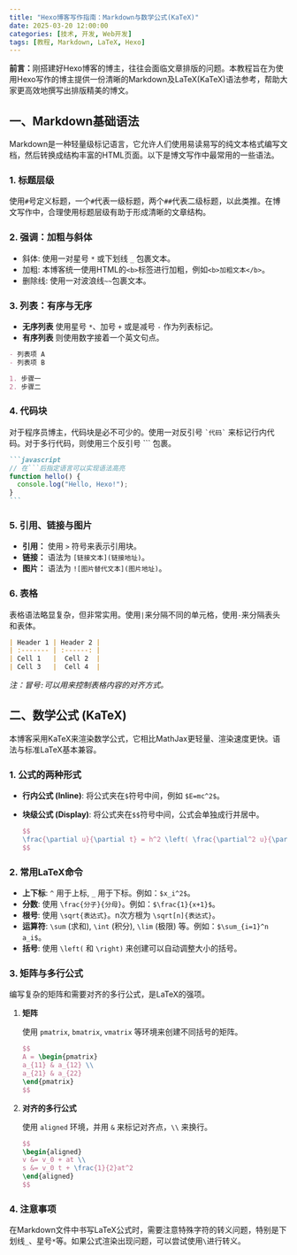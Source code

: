 ```yaml
---
title: "Hexo博客写作指南：Markdown与数学公式(KaTeX)"
date: 2025-03-20 12:00:00
categories: [技术, 开发, Web开发]
tags: [教程, Markdown, LaTeX, Hexo]
---
```


<b>前言：</b>刚搭建好Hexo博客的博主，往往会面临文章排版的问题。本教程旨在为使用Hexo写作的博主提供一份清晰的Markdown及LaTeX(KaTeX)语法参考，帮助大家更高效地撰写出排版精美的博文。

<!--more-->

## 一、Markdown基础语法

Markdown是一种轻量级标记语言，它允许人们使用易读易写的纯文本格式编写文档，然后转换成结构丰富的HTML页面。以下是博文写作中最常用的一些语法。

### <b>1. 标题层级</b>

使用`#`号定义标题，一个`#`代表一级标题，两个`##`代表二级标题，以此类推。在博文写作中，合理使用标题层级有助于形成清晰的文章结构。

### <b>2. 强调：加粗与斜体</b>

-   斜体: 使用一对星号 `*` 或下划线 `_` 包裹文本。
-   加粗: 本博客统一使用HTML的`<b>`标签进行加粗，例如`<b>加粗文本</b>`。
-   删除线: 使用一对波浪线`~~`包裹文本。

### <b>3. 列表：有序与无序</b>

-   <b>无序列表</b> 使用星号 `*`、加号 `+` 或是减号 `-` 作为列表标记。
-   <b>有序列表</b> 则使用数字接着一个英文句点。

```markdown
- 列表项 A
- 列表项 B

1. 步骤一
2. 步骤二
```

### <b>4. 代码块</b>

对于程序员博主，代码块是必不可少的。使用一对反引号 `` `代码` `` 来标记行内代码。对于多行代码，则使用三个反引号 ``` 包裹。

````markdown
```javascript
// 在```后指定语言可以实现语法高亮
function hello() {
  console.log("Hello, Hexo!");
}
```
````

### <b>5. 引用、链接与图片</b>

-   <b>引用：</b> 使用 `>` 符号来表示引用块。
-   <b>链接：</b> 语法为 `[链接文本](链接地址)`。
-   <b>图片：</b> 语法为 `![图片替代文本](图片地址)`。

### <b>6. 表格</b>

表格语法略显复杂，但非常实用。使用`|`来分隔不同的单元格，使用`-`来分隔表头和表体。

```markdown
| Header 1 | Header 2 |
| :------- | :------: |
| Cell 1   |  Cell 2  |
| Cell 3   |  Cell 4  |
```
*注：冒号`:`可以用来控制表格内容的对齐方式。*

## 二、数学公式 (KaTeX)

本博客采用KaTeX来渲染数学公式，它相比MathJax更轻量、渲染速度更快。语法与标准LaTeX基本兼容。

### <b>1. 公式的两种形式</b>

-   <b>行内公式 (Inline)</b>: 将公式夹在`$`符号中间，例如 `$E=mc^2$`。
-   <b>块级公式 (Display)</b>: 将公式夹在`$$`符号中间，公式会单独成行并居中。

    ```latex
    $$
    \frac{\partial u}{\partial t} = h^2 \left( \frac{\partial^2 u}{\partial x^2} + \frac{\partial^2 u}{\partial y^2} \right)
    $$
    ```

### <b>2. 常用LaTeX命令</b>

-   <b>上下标</b>: `^` 用于上标, `_` 用于下标。例如：`$x_i^2$`。
-   <b>分数</b>: 使用 `\frac{分子}{分母}`。例如：`$\frac{1}{x+1}$`。
-   <b>根号</b>: 使用 `\sqrt{表达式}`。n次方根为 `\sqrt[n]{表达式}`。
-   <b>运算符</b>: `\sum` (求和), `\int` (积分), `\lim` (极限) 等。例如：`$\sum_{i=1}^n a_i$`。
-   <b>括号</b>: 使用 `\left(` 和 `\right)` 来创建可以自动调整大小的括号。

### <b>3. 矩阵与多行公式</b>

编写复杂的矩阵和需要对齐的多行公式，是LaTeX的强项。

1.  <b>矩阵</b>

    使用 `pmatrix`, `bmatrix`, `vmatrix` 等环境来创建不同括号的矩阵。

    ```latex
    $$
    A = \begin{pmatrix}
    a_{11} & a_{12} \\
    a_{21} & a_{22}
    \end{pmatrix}
    $$
    ```

2.  <b>对齐的多行公式</b>

    使用 `aligned` 环境，并用 `&` 来标记对齐点，`\\` 来换行。

    ```latex
    $$
    \begin{aligned}
    v &= v_0 + at \\
    s &= v_0 t + \frac{1}{2}at^2
    \end{aligned}
    $$
    ```

### <b>4. 注意事项</b>

在Markdown文件中书写LaTeX公式时，需要注意特殊字符的转义问题，特别是下划线`_`、星号`*`等。如果公式渲染出现问题，可以尝试使用`\`进行转义。
